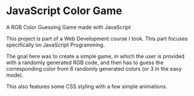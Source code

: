 # JavaScript Color Game
A RGB Color Guessing Game made with JavaScript

This project is part of a Web Development course I took. This part focuses specifically on JavaScript Programming.

The goal here was to create a simple game, in which the user is provided with a randomly generated RGB code, and then has to guess the corresponding color from 6 randomly generated colors (or 3 in the easy mode).

This also features some CSS styling with a few simple animations.
